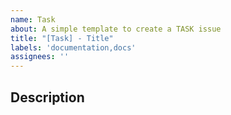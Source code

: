```yaml
---
name: Task
about: A simple template to create a TASK issue
title: "[Task] - Title"
labels: 'documentation,docs'
assignees: ''
---
```


## Description
<!-- Describe the issue -->
